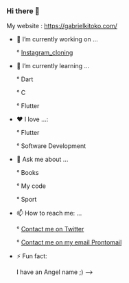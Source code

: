 ### Hi there 👋


My website : https://gabrielkitoko.com/

- 🔭 I’m currently working on ...


  ° [Instagram_cloning](https://github.com/keller19/instagram_cloning)
- 🌱 I’m currently learning ...

  ° Dart
  
  ° C
  
  ° Flutter
- ❤️ I love ...:

   ° Flutter
   
   ° Software Development
- 💬 Ask me about ...

  ° Books
  
  ° My code
  
  ° Sport 
- 📫 How to reach me: ...

  ° [Contact me on Twitter](https://mobile.twitter.com/kellerM42)
  
  ° [Contact me on my email Prontomail](gabrielkeller19@protonmail.com)
  
- ⚡ Fun fact: 

  I have an Angel name ;)
-->
